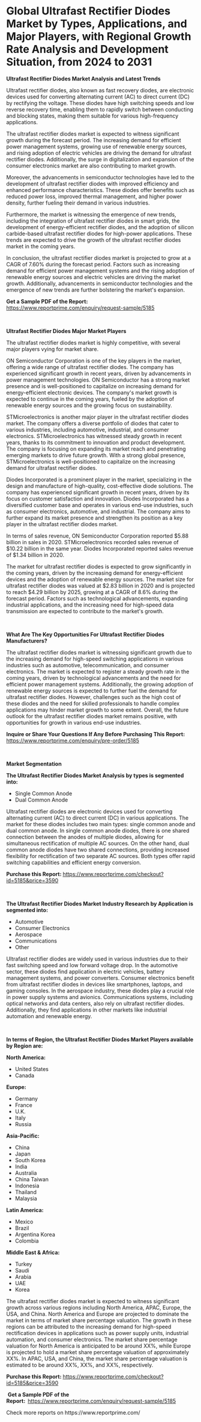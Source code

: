 <p><h1>Global Ultrafast Rectifier Diodes Market by Types, Applications, and Major Players, with Regional Growth Rate Analysis and Development Situation, from 2024 to 2031</h1></p><p><strong>Ultrafast Rectifier Diodes Market Analysis and Latest Trends</strong></p>
<p><p>Ultrafast rectifier diodes, also known as fast recovery diodes, are electronic devices used for converting alternating current (AC) to direct current (DC) by rectifying the voltage. These diodes have high switching speeds and low reverse recovery time, enabling them to rapidly switch between conducting and blocking states, making them suitable for various high-frequency applications.</p><p>The ultrafast rectifier diodes market is expected to witness significant growth during the forecast period. The increasing demand for efficient power management systems, growing use of renewable energy sources, and rising adoption of electric vehicles are driving the demand for ultrafast rectifier diodes. Additionally, the surge in digitalization and expansion of the consumer electronics market are also contributing to market growth.</p><p>Moreover, the advancements in semiconductor technologies have led to the development of ultrafast rectifier diodes with improved efficiency and enhanced performance characteristics. These diodes offer benefits such as reduced power loss, improved thermal management, and higher power density, further fueling their demand in various industries.</p><p>Furthermore, the market is witnessing the emergence of new trends, including the integration of ultrafast rectifier diodes in smart grids, the development of energy-efficient rectifier diodes, and the adoption of silicon carbide-based ultrafast rectifier diodes for high-power applications. These trends are expected to drive the growth of the ultrafast rectifier diodes market in the coming years.</p><p>In conclusion, the ultrafast rectifier diodes market is projected to grow at a CAGR of 7.60% during the forecast period. Factors such as increasing demand for efficient power management systems and the rising adoption of renewable energy sources and electric vehicles are driving the market growth. Additionally, advancements in semiconductor technologies and the emergence of new trends are further bolstering the market's expansion.</p></p>
<p><strong>Get a Sample PDF of the Report:&nbsp;</strong> <a href="https://www.reportprime.com/enquiry/request-sample/5185">https://www.reportprime.com/enquiry/request-sample/5185</a></p>
<p>&nbsp;</p>
<p><strong>Ultrafast Rectifier Diodes Major Market Players</strong></p>
<p><p>The ultrafast rectifier diodes market is highly competitive, with several major players vying for market share. </p><p>ON Semiconductor Corporation is one of the key players in the market, offering a wide range of ultrafast rectifier diodes. The company has experienced significant growth in recent years, driven by advancements in power management technologies. ON Semiconductor has a strong market presence and is well-positioned to capitalize on increasing demand for energy-efficient electronic devices. The company's market growth is expected to continue in the coming years, fueled by the adoption of renewable energy sources and the growing focus on sustainability.</p><p>STMicroelectronics is another major player in the ultrafast rectifier diodes market. The company offers a diverse portfolio of diodes that cater to various industries, including automotive, industrial, and consumer electronics. STMicroelectronics has witnessed steady growth in recent years, thanks to its commitment to innovation and product development. The company is focusing on expanding its market reach and penetrating emerging markets to drive future growth. With a strong global presence, STMicroelectronics is well-positioned to capitalize on the increasing demand for ultrafast rectifier diodes.</p><p>Diodes Incorporated is a prominent player in the market, specializing in the design and manufacture of high-quality, cost-effective diode solutions. The company has experienced significant growth in recent years, driven by its focus on customer satisfaction and innovation. Diodes Incorporated has a diversified customer base and operates in various end-use industries, such as consumer electronics, automotive, and industrial. The company aims to further expand its market presence and strengthen its position as a key player in the ultrafast rectifier diodes market.</p><p>In terms of sales revenue, ON Semiconductor Corporation reported $5.88 billion in sales in 2020. STMicroelectronics recorded sales revenue of $10.22 billion in the same year. Diodes Incorporated reported sales revenue of $1.34 billion in 2020.</p><p>The market for ultrafast rectifier diodes is expected to grow significantly in the coming years, driven by the increasing demand for energy-efficient devices and the adoption of renewable energy sources. The market size for ultrafast rectifier diodes was valued at $2.83 billion in 2020 and is projected to reach $4.29 billion by 2025, growing at a CAGR of 8.6% during the forecast period. Factors such as technological advancements, expanding industrial applications, and the increasing need for high-speed data transmission are expected to contribute to the market's growth.</p></p>
<p>&nbsp;</p>
<p><strong>What Are The Key Opportunities For Ultrafast Rectifier Diodes Manufacturers?</strong></p>
<p><p>The ultrafast rectifier diodes market is witnessing significant growth due to the increasing demand for high-speed switching applications in various industries such as automotive, telecommunication, and consumer electronics. The market is expected to register a steady growth rate in the coming years, driven by technological advancements and the need for efficient power management systems. Additionally, the growing adoption of renewable energy sources is expected to further fuel the demand for ultrafast rectifier diodes. However, challenges such as the high cost of these diodes and the need for skilled professionals to handle complex applications may hinder market growth to some extent. Overall, the future outlook for the ultrafast rectifier diodes market remains positive, with opportunities for growth in various end-use industries.</p></p>
<p><strong>Inquire or Share Your Questions If Any Before Purchasing This Report:</strong> <a href="https://www.reportprime.com/enquiry/pre-order/5185">https://www.reportprime.com/enquiry/pre-order/5185</a></p>
<p>&nbsp;</p>
<p><strong>Market Segmentation</strong></p>
<p><strong>The Ultrafast Rectifier Diodes Market Analysis by types is segmented into:</strong></p>
<p><ul><li>Single Common Anode</li><li>Dual Common Anode</li></ul></p>
<p><p>Ultrafast rectifier diodes are electronic devices used for converting alternating current (AC) to direct current (DC) in various applications. The market for these diodes includes two main types: single common anode and dual common anode. In single common anode diodes, there is one shared connection between the anodes of multiple diodes, allowing for simultaneous rectification of multiple AC sources. On the other hand, dual common anode diodes have two shared connections, providing increased flexibility for rectification of two separate AC sources. Both types offer rapid switching capabilities and efficient energy conversion.</p></p>
<p><strong>Purchase this Report:&nbsp;</strong><a href="https://www.reportprime.com/checkout?id=5185&price=3590">https://www.reportprime.com/checkout?id=5185&price=3590</a></p>
<p>&nbsp;</p>
<p><strong>The Ultrafast Rectifier Diodes Market Industry Research by Application is segmented into:</strong></p>
<p><ul><li>Automotive</li><li>Consumer Electronics</li><li>Aerospace</li><li>Communications</li><li>Other</li></ul></p>
<p><p>Ultrafast rectifier diodes are widely used in various industries due to their fast switching speed and low forward voltage drop. In the automotive sector, these diodes find application in electric vehicles, battery management systems, and power converters. Consumer electronics benefit from ultrafast rectifier diodes in devices like smartphones, laptops, and gaming consoles. In the aerospace industry, these diodes play a crucial role in power supply systems and avionics. Communications systems, including optical networks and data centers, also rely on ultrafast rectifier diodes. Additionally, they find applications in other markets like industrial automation and renewable energy.</p></p>
<p>&nbsp;</p>
<p><strong>In terms of Region, the Ultrafast Rectifier Diodes Market Players available by Region are:</strong></p>
<p>
    <p> <strong> North America: </strong>
        <ul>
            <li>United States</li>
            <li>Canada</li>
        </ul>
        </p> 
    <p> <strong> Europe: </strong>
        <ul>
            <li>Germany</li>
            <li>France</li>
            <li>U.K.</li>
            <li>Italy</li>
            <li>Russia</li>
        </ul>
        </p> 
    <p> <strong> Asia-Pacific: </strong>
        <ul>
            <li>China</li>
            <li>Japan</li>
            <li>South Korea</li>
            <li>India</li>
            <li>Australia</li>
            <li>China Taiwan</li>
            <li>Indonesia</li>
            <li>Thailand</li>
            <li>Malaysia</li>
        </ul>
        </p> 
    <p> <strong> Latin America: </strong>
        <ul>
            <li>Mexico</li>
            <li>Brazil</li>
            <li>Argentina Korea</li>
            <li>Colombia</li>
        </ul>
        </p> 
    <p> <strong> Middle East & Africa: </strong>
        <ul>
            <li>Turkey</li>
            <li>Saudi</li>
            <li>Arabia</li>
            <li>UAE</li>
            <li>Korea</li>
        </ul>
    </p>
    </p>
<p><p>The ultrafast rectifier diodes market is expected to witness significant growth across various regions including North America, APAC, Europe, the USA, and China. North America and Europe are projected to dominate the market in terms of market share percentage valuation. The growth in these regions can be attributed to the increasing demand for high-speed rectification devices in applications such as power supply units, industrial automation, and consumer electronics. The market share percentage valuation for North America is anticipated to be around XX%, while Europe is projected to hold a market share percentage valuation of approximately XX%. In APAC, USA, and China, the market share percentage valuation is estimated to be around XX%, XX%, and XX%, respectively.</p></p>
<p><strong>Purchase this Report: </strong><a href="https://www.reportprime.com/checkout?id=5185&price=3590">https://www.reportprime.com/checkout?id=5185&price=3590</a></p>
<p>&nbsp;<strong>Get a Sample PDF of the Report:&nbsp;&nbsp;</strong><a href="https://www.reportprime.com/enquiry/request-sample/5185">https://www.reportprime.com/enquiry/request-sample/5185</a></p>
<p><strong></strong></p>
<p>Check more reports on https://www.reportprime.com/</p>